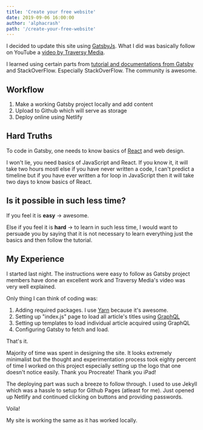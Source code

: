 ```yaml
---
title: 'Create your free website'
date: 2019-09-06 16:00:00
author: 'alphacrash'
path: '/create-your-free-website'
---
```


I decided to update this site using [GatsbyJs](https://www.gatsbyjs.org/). What I did was basically follow on YouTube a [video by Traversy Media](https://www.youtube.com/watch?v=6YhqQ2ZW1sc).

I learned using certain parts from [tutorial and documentations from Gatsby](https://www.gatsbyjs.org/tutorial/) and StackOverFlow. Especially StackOverFlow. The community is awesome.

## Workflow

1. Make a working Gatsby project locally and add content
2. Upload to Github which will serve as storage
3. Deploy online using Netlify

## Hard Truths

To code in Gatsby, one needs to know basics of [React](https://reactjs.org/) and web design.

I won't lie, you need basics of JavaScript and React. If you know it, it will take two hours mostl else if you have never written a code, I can't predict a timeline but if you have ever written a for loop in JavaScript then it will take two days to know basics of React. 

## Is it possible in such less time?

If you feel it is **easy** -> awesome.

Else if you feel it is **hard** -> to learn in such less time, I would want to persuade you by saying that it is not necessary to learn everything just the basics and then follow the tutorial.

## My Experience

I started last night. The instructions were easy to follow as Gatsby project members have done an excellent work and Traversy Media's video was very well explained. 

Only thing I can think of coding was:

1. Adding required packages. I use [Yarn](https://yarnpkg.com/lang/en/) because it's awesome.
2. Setting up "index.js" page to load all article's titles using [GraphQL](https://graphql.org/)
3. Setting up templates to load individual article acquired using GraphQL
4. Configuring Gatsby to fetch and load.

That's it.

Majority of time was spent in designing the site. It looks extremely minimalist but the thought and experimentation process took eighty percent of time I worked on this project especially setting up the logo that one doesn't notice easily. Thank you Procreate! Thank you iPad!

The deploying part was such a breeze to follow through. I used to use Jekyll which was a hassle to setup for Github Pages (atleast for me). Just opened up Netlify and continued clicking on buttons and providing passwords. 

Voila! 

My site is working the same as it has worked locally.